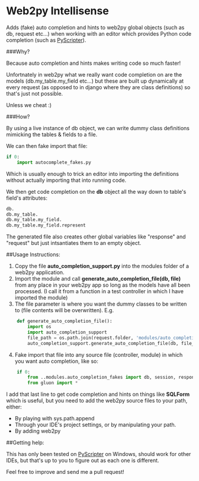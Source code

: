 Web2py Intellisense
===================

Adds (fake) auto completion and hints to web2py global objects (such as db, request etc...) when working with an editor which provides Python code completion (such as [PyScripter](https://code.google.com/p/pyscripter/)).

###Why?

Because auto completion and hints makes writing code so much faster! 

Unfortnately in web2py what we really want code completion on are the models (db.my_table.my_field etc...) but these are built up dynamically at every request (as opposed to in django where they are class definitions) so that's just not possible.

Unless we cheat :)

###How?



By using a live instance of db object, we can write dummy class definitions mimicking the tables & fields to a file. 

We can then fake import that file:

```python
if 0:
    import autocomplete_fakes.py
```

Which is usually enough to trick an editor into importing the definitions without actually importing that into running code.

We then get code completion on the __db__ object all the way down to table's field's attributes:
```python
db.
db.my_table.
db.my_table.my_field.
db.my_table.my_field.represent
```
The generated file also creates other global variables like "response" and "request" but just intsantiates them to an empty object.

##Usage Instructions:

1. Copy the file __auto_completion_support.py__ into the modules folder of a web2py application.
2. Import the module and call __generate_auto_completion_file(db, file)__ from any place in your web2py app so long as the models have all been processed. (I call it from a function in a test controller in which I have imported the module)
3. The file parameter is where you want the dummy classes to be written to (file contents will be overwritten).
E.g.
```python
    def generate_auto_completion_file():
        import os
        import auto_completion_support
        file_path = os.path.join(request.folder, 'modules/auto_completion_fakes.py')
        auto_completion_support.generate_auto_completion_file(db, file_path)
```        

4. Fake import that file into any source file (controller, module) in which you want auto completion, like so:
```python
    if 0:
        from ..modules.auto_completion_fakes import db, session, response, request, auth
        from gluon import *
```
            
I add that last line to get code completion and hints on things like __SQLForm__ which is useful, but you need to add the web2py source files to your path, either:

   * By playing with sys.path.append
   * Through your IDE's project settings, or by manipulating your path.
   * By adding web2py 


##Getting help:

This has only been tested on [PyScripter](https://code.google.com/p/pyscripter/) on Windows, should work for other IDEs, but that's up to you to figure out as each one is different.

Feel free to improve and send me a pull request!
